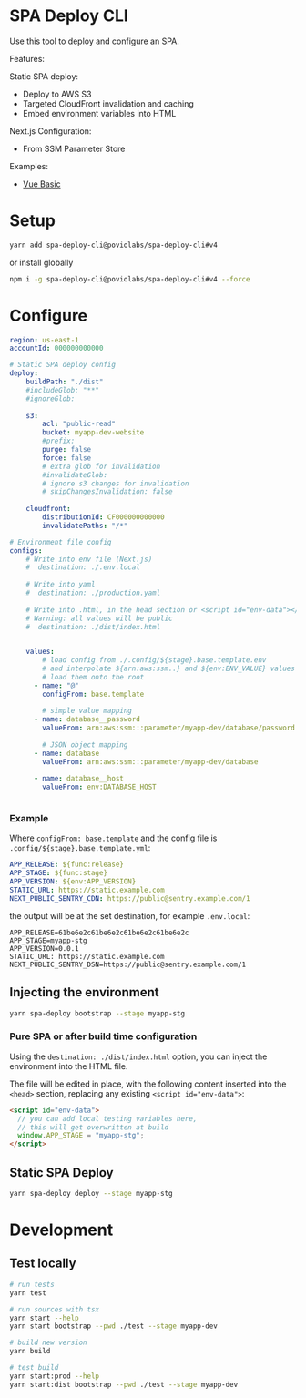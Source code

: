 # SPA Deploy CLI

Use this tool to deploy and configure an SPA.

Features:

Static SPA deploy:
- Deploy to AWS S3
- Targeted CloudFront invalidation and caching
- Embed environment variables into HTML

Next.js Configuration:
- From SSM Parameter Store

Examples:

- [Vue Basic](./examples/vue-basic)

# Setup

```bash
yarn add spa-deploy-cli@poviolabs/spa-deploy-cli#v4
```

or install globally

```bash
npm i -g spa-deploy-cli@poviolabs/spa-deploy-cli#v4 --force
```

# Configure

```yaml
region: us-east-1
accountId: 000000000000

# Static SPA deploy config
deploy:
    buildPath: "./dist"
    #includeGlob: "**"
    #ignoreGlob:
        
    s3:
        acl: "public-read"
        bucket: myapp-dev-website
        #prefix:
        purge: false
        force: false
        # extra glob for invalidation
        #invalidateGlob: 
        # ignore s3 changes for invalidation
        # skipChangesInvalidation: false
          
    cloudfront:
        distributionId: CF000000000000
        invalidatePaths: "/*"

# Environment file config
configs:
    # Write into env file (Next.js)
    #  destination: ./.env.local
    
    # Write into yaml
    #  destination: ./production.yaml
    
    # Write into .html, in the head section or <script id="env-data"></script>
    # Warning: all values will be public
    #  destination: ./dist/index.html

    
    values:
        # load config from ./.config/${stage}.base.template.env
        # and interpolate ${arn:aws:ssm..} and ${env:ENV_VALUE} values
        # load them onto the root
      - name: "@"
        configFrom: base.template
    
        # simple value mapping
      - name: database__password
        valueFrom: arn:aws:ssm:::parameter/myapp-dev/database/password
    
        # JSON object mapping
      - name: database
        valueFrom: arn:aws:ssm:::parameter/myapp-dev/database
    
      - name: database__host
        valueFrom: env:DATABASE_HOST



```

### Example

Where `configFrom: base.template` and the config file is `.config/${stage}.base.template.yml`:

```yaml
APP_RELEASE: ${func:release}
APP_STAGE: ${func:stage}
APP_VERSION: ${env:APP_VERSION}
STATIC_URL: https://static.example.com
NEXT_PUBLIC_SENTRY_CDN: https://public@sentry.example.com/1
```

the output will be at the set destination, for example `.env.local`:

```
APP_RELEASE=61be6e2c61be6e2c61be6e2c61be6e2c
APP_STAGE=myapp-stg
APP_VERSION=0.0.1
STATIC_URL: https://static.example.com
NEXT_PUBLIC_SENTRY_DSN=https://public@sentry.example.com/1
```

## Injecting the environment

```bash
yarn spa-deploy bootstrap --stage myapp-stg
```

### Pure SPA or after build time configuration

Using the `destination: ./dist/index.html` option, you can inject the environment into the HTML file.

The file will be edited in place, with the following content inserted into
the `<head>` section, replacing any existing `<script id="env-data">`:

```html
<script id="env-data">
  // you can add local testing variables here,
  // this will get overwritten at build
  window.APP_STAGE = "myapp-stg";
</script>
```

## Static SPA Deploy

```bash
yarn spa-deploy deploy --stage myapp-stg
```

# Development

## Test locally

```bash
# run tests
yarn test

# run sources with tsx
yarn start --help
yarn start bootstrap --pwd ./test --stage myapp-dev

# build new version
yarn build

# test build
yarn start:prod --help
yarn start:dist bootstrap --pwd ./test --stage myapp-dev
```
